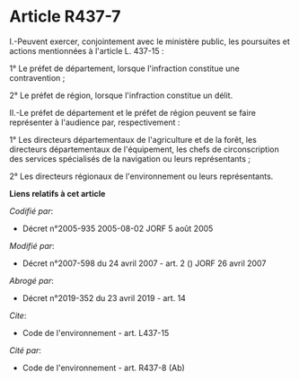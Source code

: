 # Article R437-7

I.-Peuvent exercer, conjointement avec le ministère public, les poursuites et actions mentionnées à l'article L. 437-15 : 

1° Le préfet de département, lorsque l'infraction constitue une contravention ; 

2° Le préfet de région, lorsque l'infraction constitue un délit. 

II.-Le préfet de département et le préfet de région peuvent se faire représenter à l'audience par, respectivement : 

1° Les directeurs départementaux de l'agriculture et de la forêt, les directeurs départementaux de l'équipement, les chefs de
circonscription des services spécialisés de la navigation ou leurs représentants ; 

2° Les directeurs régionaux de l'environnement ou leurs représentants.

**Liens relatifs à cet article**

_Codifié par_:

  - Décret n°2005-935 2005-08-02 JORF 5 août 2005

_Modifié par_:

  - Décret n°2007-598 du 24 avril 2007 - art. 2 () JORF 26 avril 2007

_Abrogé par_:

  - Décret n°2019-352 du 23 avril 2019 - art. 14

_Cite_:

  - Code de l'environnement - art. L437-15

_Cité par_:

  - Code de l'environnement - art. R437-8 (Ab)
